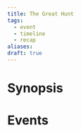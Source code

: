 ```yaml
---
title: The Great Hunt
tags:
  - event
  - timeline
  - recap
aliases: 
draft: true
---
```

# Synopsis


# Events


<div class="ob-timelines"
	data-title="The Great Hunt"
	data-description="The Expedition runs off course and into a band of Orcs pursuing a long lost prize"
	data-start-date="223-04-30-00"
	data-era="DCA">
</div>
